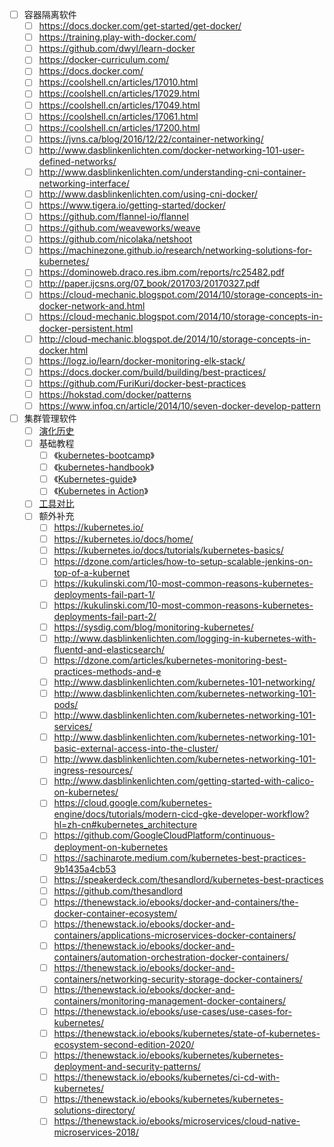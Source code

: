 -   [ ] 容器隔离软件
    -   [ ] https://docs.docker.com/get-started/get-docker/
    -   [ ] https://training.play-with-docker.com/
    -   [ ] https://github.com/dwyl/learn-docker
    -   [ ] https://docker-curriculum.com/
    -   [ ] https://docs.docker.com/
    -   [ ] https://coolshell.cn/articles/17010.html
    -   [ ] https://coolshell.cn/articles/17029.html
    -   [ ] https://coolshell.cn/articles/17049.html
    -   [ ] https://coolshell.cn/articles/17061.html
    -   [ ] https://coolshell.cn/articles/17200.html
    -   [ ] https://jvns.ca/blog/2016/12/22/container-networking/
    -   [ ] http://www.dasblinkenlichten.com/docker-networking-101-user-defined-networks/
    -   [ ] http://www.dasblinkenlichten.com/understanding-cni-container-networking-interface/
    -   [ ] http://www.dasblinkenlichten.com/using-cni-docker/
    -   [ ] https://www.tigera.io/getting-started/docker/
    -   [ ] https://github.com/flannel-io/flannel
    -   [ ] https://github.com/weaveworks/weave
    -   [ ] https://github.com/nicolaka/netshoot
    -   [ ] https://machinezone.github.io/research/networking-solutions-for-kubernetes/
    -   [ ] https://dominoweb.draco.res.ibm.com/reports/rc25482.pdf
    -   [ ] http://paper.ijcsns.org/07_book/201703/20170327.pdf
    -   [ ] https://cloud-mechanic.blogspot.com/2014/10/storage-concepts-in-docker-network-and.html
    -   [ ] https://cloud-mechanic.blogspot.com/2014/10/storage-concepts-in-docker-persistent.html
    -   [ ] http://cloud-mechanic.blogspot.de/2014/10/storage-concepts-in-docker.html
    -   [ ] https://logz.io/learn/docker-monitoring-elk-stack/
    -   [ ] https://docs.docker.com/build/building/best-practices/
    -   [ ] https://github.com/FuriKuri/docker-best-practices
    -   [ ] https://hokstad.com/docker/patterns
    -   [ ] https://www.infoq.cn/article/2014/10/seven-docker-develop-pattern
-   [ ] 集群管理软件
    -   [ ] [演化历史](https://static.googleusercontent.com/media/research.google.com/zh-CN//pubs/archive/44843.pdf)
    -   [ ] 基础教程
        -   [ ] 《[kubernetes-bootcamp](https://kubernetesbootcamp.github.io/kubernetes-bootcamp/)》
        -   [ ] 《[kubernetes-handbook](https://jimmysong.io/book/kubernetes-handbook/)》
        -   [ ] 《[Kubernetes-guide](https://kubernetes.feisky.xyz/zh)》
        -   [ ] 《[Kubernetes in Action](https://book.douban.com/subject/30418855/)》
    -   [ ] [工具对比](https://oilbeater.com/2024/02/22/minikube-vs-kind-vs-k3d/)
    -   [ ] 额外补充
        -   [ ] https://kubernetes.io/
        -   [ ] https://kubernetes.io/docs/home/
        -   [ ] https://kubernetes.io/docs/tutorials/kubernetes-basics/
        -   [ ] https://dzone.com/articles/how-to-setup-scalable-jenkins-on-top-of-a-kubernet
        -   [ ] https://kukulinski.com/10-most-common-reasons-kubernetes-deployments-fail-part-1/
        -   [ ] https://kukulinski.com/10-most-common-reasons-kubernetes-deployments-fail-part-2/
        -   [ ] https://sysdig.com/blog/monitoring-kubernetes/
        -   [ ] http://www.dasblinkenlichten.com/logging-in-kubernetes-with-fluentd-and-elasticsearch/
        -   [ ] https://dzone.com/articles/kubernetes-monitoring-best-practices-methods-and-e
        -   [ ] http://www.dasblinkenlichten.com/kubernetes-101-networking/
        -   [ ] http://www.dasblinkenlichten.com/kubernetes-networking-101-pods/
        -   [ ] http://www.dasblinkenlichten.com/kubernetes-networking-101-services/
        -   [ ] http://www.dasblinkenlichten.com/kubernetes-networking-101-basic-external-access-into-the-cluster/
        -   [ ] http://www.dasblinkenlichten.com/kubernetes-networking-101-ingress-resources/
        -   [ ] http://www.dasblinkenlichten.com/getting-started-with-calico-on-kubernetes/
        -   [ ] https://cloud.google.com/kubernetes-engine/docs/tutorials/modern-cicd-gke-developer-workflow?hl=zh-cn#kubernetes_architecture
        -   [ ] https://github.com/GoogleCloudPlatform/continuous-deployment-on-kubernetes
        -   [ ] https://sachinarote.medium.com/kubernetes-best-practices-9b1435a4cb53
        -   [ ] https://speakerdeck.com/thesandlord/kubernetes-best-practices
        -   [ ] https://github.com/thesandlord
        -   [ ] https://thenewstack.io/ebooks/docker-and-containers/the-docker-container-ecosystem/
        -   [ ] https://thenewstack.io/ebooks/docker-and-containers/applications-microservices-docker-containers/
        -   [ ] https://thenewstack.io/ebooks/docker-and-containers/automation-orchestration-docker-containers/
        -   [ ] https://thenewstack.io/ebooks/docker-and-containers/networking-security-storage-docker-containers/
        -   [ ] https://thenewstack.io/ebooks/docker-and-containers/monitoring-management-docker-containers/
        -   [ ] https://thenewstack.io/ebooks/use-cases/use-cases-for-kubernetes/
        -   [ ] https://thenewstack.io/ebooks/kubernetes/state-of-kubernetes-ecosystem-second-edition-2020/
        -   [ ] https://thenewstack.io/ebooks/kubernetes/kubernetes-deployment-and-security-patterns/
        -   [ ] https://thenewstack.io/ebooks/kubernetes/ci-cd-with-kubernetes/
        -   [ ] https://thenewstack.io/ebooks/kubernetes/kubernetes-solutions-directory/
        -   [ ] https://thenewstack.io/ebooks/microservices/cloud-native-microservices-2018/